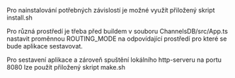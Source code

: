 Pro nainstalování potřebných závislostí je možné využít přiložený skript install.sh

Pro různá prostředí je třeba před buildem v souboru ChannelsDB/src/App.ts nastavit proměnnou ROUTING_MODE na odpovídající prostředí pro které se bude aplikace sestavovat.

Pro sestavení aplikace a zároveň spuštění lokálního http-serveru na portu 8080 lze použít přiložený skript make.sh


